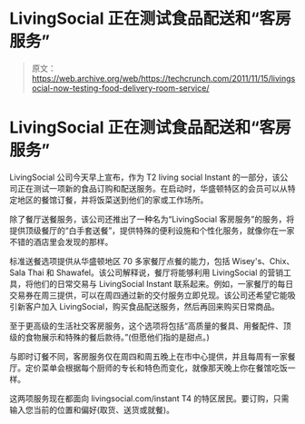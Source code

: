 # LivingSocial 正在测试食品配送和“客房服务”

> 原文：<https://web.archive.org/web/https://techcrunch.com/2011/11/15/livingsocial-now-testing-food-delivery-room-service/>

# LivingSocial 正在测试食品配送和“客房服务”

LivingSocial 公司今天早上宣布，作为 T2 living social Instant 的一部分，该公司正在测试一项新的食品订购和配送服务。在启动时，华盛顿特区的会员可以从特定地区的餐馆订餐，并将饭菜送到他们的家或工作场所。

除了餐厅送餐服务，该公司还推出了一种名为“LivingSocial 客房服务”的服务，将提供顶级餐厅的“白手套送餐”，提供特殊的便利设施和个性化服务，就像你在一家不错的酒店里会发现的那样。

标准送餐选项提供从华盛顿地区 70 多家餐厅点餐的能力，包括 Wisey's、Chix、Sala Thai 和 Shawafel。该公司解释说，餐厅将能够利用 LivingSocial 的营销工具，将他们的日常交易与 LivingSocial Instant 联系起来。例如，一家餐厅的每日交易券在周三提供，可以在周四通过新的交付服务立即兑现。该公司还希望它能吸引新客户加入 LivingSocial，购买食品配送服务，然后再回来购买日常商品。

至于更高级的生活社交客房服务，这个选项将包括“高质量的餐具、用餐配件、顶级的食物展示和特殊的餐后款待。”(但愿他们指的是甜点。)

与即时订餐不同，客房服务仅在周四和周五晚上在市中心提供，并且每周有一家餐厅。定价菜单会根据每个厨师的专长和特色而变化，就像那天晚上你在餐馆吃饭一样。

这两项服务现在都面向 livingsocial.com/instant T4 的特区居民。要订购，只需输入您当前的位置和偏好(取货、送货或就餐)。